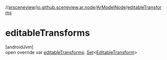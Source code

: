 //[arsceneview](../../../index.md)/[io.github.sceneview.ar.node](../index.md)/[ArModelNode](index.md)/[editableTransforms](editable-transforms.md)

# editableTransforms

[androidJvm]\
open override var [editableTransforms](editable-transforms.md): [Set](https://kotlinlang.org/api/latest/jvm/stdlib/kotlin.collections/-set/index.html)&lt;[EditableTransform](../-editable-transform/index.md)&gt;
